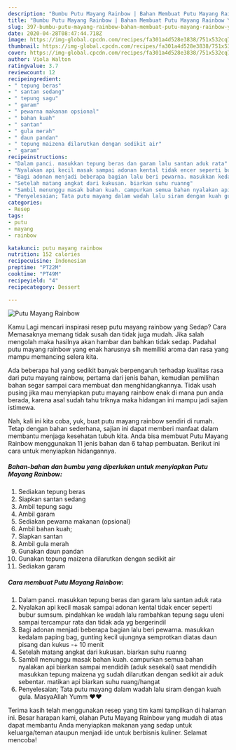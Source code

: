 ```yaml
---
description: "Bumbu Putu Mayang Rainbow | Bahan Membuat Putu Mayang Rainbow Yang Mudah Dan Praktis"
title: "Bumbu Putu Mayang Rainbow | Bahan Membuat Putu Mayang Rainbow Yang Mudah Dan Praktis"
slug: 397-bumbu-putu-mayang-rainbow-bahan-membuat-putu-mayang-rainbow-yang-mudah-dan-praktis
date: 2020-04-28T08:47:44.718Z
image: https://img-global.cpcdn.com/recipes/fa301a4d528e3838/751x532cq70/putu-mayang-rainbow-foto-resep-utama.jpg
thumbnail: https://img-global.cpcdn.com/recipes/fa301a4d528e3838/751x532cq70/putu-mayang-rainbow-foto-resep-utama.jpg
cover: https://img-global.cpcdn.com/recipes/fa301a4d528e3838/751x532cq70/putu-mayang-rainbow-foto-resep-utama.jpg
author: Viola Walton
ratingvalue: 3.7
reviewcount: 12
recipeingredient:
- " tepung beras"
- " santan sedang"
- " tepung sagu"
- " garam"
- " pewarna makanan opsional"
- " bahan kuah"
- " santan"
- " gula merah"
- " daun pandan"
- " tepung maizena dilarutkan dengan sedikit air"
- " garam"
recipeinstructions:
- "Dalam panci. masukkan tepung beras dan garam lalu santan aduk rata"
- "Nyalakan api kecil masak sampai adonan kental tidak encer seperti bubur sumsum. pindahkan ke wadah lalu rambahkan tepung sagu uleni sampai tercampur rata dan tidak ada yg bergerindil"
- "Bagi adonan menjadi beberapa bagian lalu beri pewarna. masukkan kedalam paping bag, gunting kecil ujungnya semprotkan diatas daun pisang dan kukus -+ 10 menit"
- "Setelah matang angkat dari kukusan. biarkan suhu ruanng"
- "Sambil menunggu masak bahan kuah. campurkan semua bahan nyalakan api biarkan sampai mendidih (aduk sesekali) saat mendidih masukkan tepung maizena yg sudah dilarutkan dengan sedikit air aduk sebentar. matikan api biarkan suhu ruang/hangat"
- "Penyelesaian; Tata putu mayang dalam wadah lalu siram dengan kuah gula. MasyaAllah Yumm ❤❤"
categories:
- Resep
tags:
- putu
- mayang
- rainbow

katakunci: putu mayang rainbow 
nutrition: 152 calories
recipecuisine: Indonesian
preptime: "PT22M"
cooktime: "PT49M"
recipeyield: "4"
recipecategory: Dessert

---
```



![Putu Mayang Rainbow](https://img-global.cpcdn.com/recipes/fa301a4d528e3838/751x532cq70/putu-mayang-rainbow-foto-resep-utama.jpg)

Kamu Lagi mencari inspirasi resep putu mayang rainbow yang Sedap? Cara Memasaknya memang tidak susah dan tidak juga mudah. Jika salah mengolah maka hasilnya akan hambar dan bahkan tidak sedap. Padahal putu mayang rainbow yang enak harusnya sih memiliki aroma dan rasa yang mampu memancing selera kita.



Ada beberapa hal yang sedikit banyak berpengaruh terhadap kualitas rasa dari putu mayang rainbow, pertama dari jenis bahan, kemudian pemilihan bahan segar sampai cara membuat dan menghidangkannya. Tidak usah pusing jika mau menyiapkan putu mayang rainbow enak di mana pun anda berada, karena asal sudah tahu triknya maka hidangan ini mampu jadi sajian istimewa.


Nah, kali ini kita coba, yuk, buat putu mayang rainbow sendiri di rumah. Tetap dengan bahan sederhana, sajian ini dapat memberi manfaat dalam membantu menjaga kesehatan tubuh kita. Anda bisa membuat Putu Mayang Rainbow menggunakan 11 jenis bahan dan 6 tahap pembuatan. Berikut ini cara untuk menyiapkan hidangannya.

<!--inarticleads1-->

##### Bahan-bahan dan bumbu yang diperlukan untuk menyiapkan Putu Mayang Rainbow:

1. Sediakan  tepung beras
1. Siapkan  santan sedang
1. Ambil  tepung sagu
1. Ambil  garam
1. Sediakan  pewarna makanan (opsional)
1. Ambil  bahan kuah;
1. Siapkan  santan
1. Ambil  gula merah
1. Gunakan  daun pandan
1. Gunakan  tepung maizena dilarutkan dengan sedikit air
1. Sediakan  garam




<!--inarticleads2-->

##### Cara membuat Putu Mayang Rainbow:

1. Dalam panci. masukkan tepung beras dan garam lalu santan aduk rata
1. Nyalakan api kecil masak sampai adonan kental tidak encer seperti bubur sumsum. pindahkan ke wadah lalu rambahkan tepung sagu uleni sampai tercampur rata dan tidak ada yg bergerindil
1. Bagi adonan menjadi beberapa bagian lalu beri pewarna. masukkan kedalam paping bag, gunting kecil ujungnya semprotkan diatas daun pisang dan kukus -+ 10 menit
1. Setelah matang angkat dari kukusan. biarkan suhu ruanng
1. Sambil menunggu masak bahan kuah. campurkan semua bahan nyalakan api biarkan sampai mendidih (aduk sesekali) saat mendidih masukkan tepung maizena yg sudah dilarutkan dengan sedikit air aduk sebentar. matikan api biarkan suhu ruang/hangat
1. Penyelesaian; Tata putu mayang dalam wadah lalu siram dengan kuah gula. MasyaAllah Yumm ❤❤




Terima kasih telah menggunakan resep yang tim kami tampilkan di halaman ini. Besar harapan kami, olahan Putu Mayang Rainbow yang mudah di atas dapat membantu Anda menyiapkan makanan yang sedap untuk keluarga/teman ataupun menjadi ide untuk berbisnis kuliner. Selamat mencoba!
